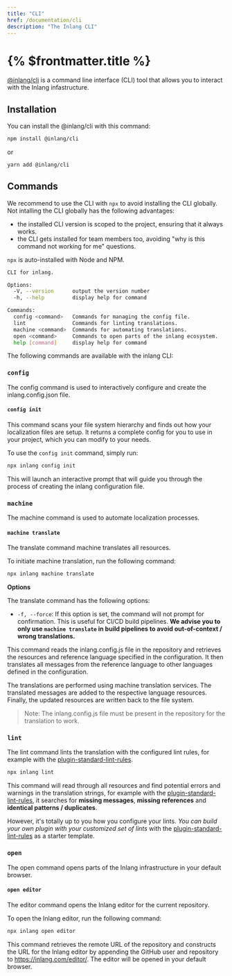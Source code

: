 ```yaml
---
title: "CLI"
href: /documentation/cli
description: "The Inlang CLI"
---
```


# {% $frontmatter.title %}

[@inlang/cli](https://github.com/inlang/inlang/tree/main/source-code/cli) is a command line interface (CLI) tool that allows you to interact with the Inlang infastructure.

## Installation

You can install the @inlang/cli with this command:

```sh
npm install @inlang/cli
```

or

```sh
yarn add @inlang/cli
```

## Commands

We recommend to use the CLI with `npx` to avoid installing the CLI globally. Not intalling the CLI globally has the following advantages:

- the installed CLI version is scoped to the project, ensuring that it always works.
- the CLI gets installed for team members too, avoiding "why is this command not working for me" questions.

`npx` is auto-installed with Node and NPM.

```sh
CLI for inlang.

Options:
  -V, --version      output the version number
  -h, --help         display help for command

Commands:
  config <command>   Commands for managing the config file.
  lint               Commands for linting translations.
  machine <command>  Commands for automating translations.
  open <command>     Commands to open parts of the inlang ecosystem.
  help [command]     display help for command
```

The following commands are available with the inlang CLI:

### `config`

The config command is used to interactively configure and create the inlang.config.json file.

#### `config init`

This command scans your file system hierarchy and finds out how your localization files are setup.
It returns a complete config for you to use in your project, which you can modify to your needs.

To use the `config init` command, simply run:

```sh
npx inlang config init
```

This will launch an interactive prompt that will guide you through the process of creating the inlang configuration file.

### `machine`

The machine command is used to automate localization processes.

#### `machine translate`

The translate command machine translates all resources.

To initiate machine translation, run the following command:

```sh
npx inlang machine translate
```

**Options**

The translate command has the following options:

- `-f, --force`: If this option is set, the command will not prompt for confirmation. This is useful for CI/CD build pipelines. **We advise you to only use `machine translate` in build pipelines to avoid out-of-context / wrong translations.**

This command reads the inlang.config.js file in the repository and retrieves the resources and reference language specified in the configuration. It then translates all messages from the reference language to other languages defined in the configuration.

The translations are performed using machine translation services. The translated messages are added to the respective language resources. Finally, the updated resources are written back to the file system.

> Note: The inlang.config.js file must be present in the repository for the translation to work.

### `lint`

The lint command lints the translation with the configured lint rules, for example with the [plugin-standard-lint-rules](https://github.com/inlang/plugin-standard-lint-rules).

```sh
npx inlang lint
```

This command will read through all resources and find potential errors and warnings in the translation strings, for example with the [plugin-standard-lint-rules](https://github.com/inlang/plugin-standard-lint-rules), it searches for **missing messages**, **missing references** and **identical patterns / duplicates**.

However, it's totally up to you how you configure your lints. _You can build your own plugin with your customized set of lints_ with the [plugin-standard-lint-rules](https://github.com/inlang/plugin-standard-lint-rules) as a starter template.

### `open`

The open command opens parts of the Inlang infrastructure in your default browser.

#### `open editor`

The editor command opens the Inlang editor for the current repository.

To open the Inlang editor, run the following command:

```sh
npx inlang open editor
```

This command retrieves the remote URL of the repository and constructs the URL for the Inlang editor by appending the GitHub user and repository to https://inlang.com/editor/. The editor will be opened in your default browser.
